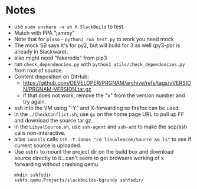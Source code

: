 # Notes
- use `sudo unshare -n sh X.SlackBuild` to test.
- Match with PPA "jammy"
- Note that for `plaso` - `python3 run_test.py` to work you need mock
- The mock SB says it's for py2, but will build for 3 as well (py3-pbr is already
  in Slackware).
- also might need "fakeredis" from pip3
- run `check_dependencies.py` with `python3 utils/check_dependencies.py` from root of source.
- Content disposition on GitHub:
    - https://github.com/DEVELOPER/PRGNAM/archive/refs/tags/vVERSION/PRGNAM-VERSION.tar.gz
    - if that does not work, remove the "v" from the version number and
      try again.
- ssh into the VM using "-Y" and X-forwarding so firefox can be used.
- in the `./CheckConflict.sh`, use `gx` on the home page URL to pull up FF
  and download the source tar.gz.
- in the `LibyalSource.sh`, use `ssh-agent` and `ssh-add` to make the
  scp/ssh calls non-interactive.
- alias `ionosls` calls `ssh -t ionos "cd linuxleocom/Source && ls"` to
  see if current source is uploaded. 
- Use `sshfs` to mount the project dir on the build box and download
    source directly to it...can't seem to get browsers working of x
    forwarding without crashing qemu.
    ```
    mkdir sshfsdir
    sshfs qemu:Projects/slackbuilds-bgrundy sshfsdir/
    ```


